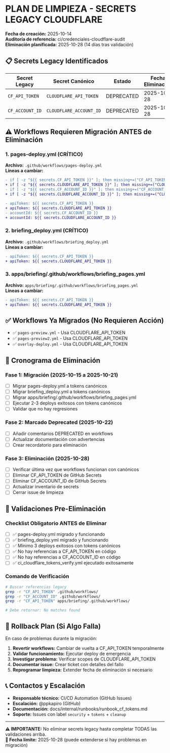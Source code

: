 # PLAN DE LIMPIEZA - SECRETS LEGACY CLOUDFLARE

**Fecha de creación:** 2025-10-14  
**Auditoría de referencia:** ci/credenciales-cloudflare-audit  
**Eliminación planificada:** 2025-10-28 (14 días tras validación)

## 📋 Secrets Legacy Identificados

| Secret Legacy | Secret Canónico | Estado | Fecha Eliminación | Workflows Afectados |
|---------------|-----------------|--------|-------------------|-------------------|
| `CF_API_TOKEN` | `CLOUDFLARE_API_TOKEN` | DEPRECATED | 2025-10-28 | pages-deploy.yml, briefing_deploy.yml |
| `CF_ACCOUNT_ID` | `CLOUDFLARE_ACCOUNT_ID` | DEPRECATED | 2025-10-28 | pages-deploy.yml, briefing_deploy.yml |

## ⚠️ Workflows Requieren Migración ANTES de Eliminación

### 1. pages-deploy.yml (CRÍTICO)
**Archivo:** `.github/workflows/pages-deploy.yml`  
**Líneas a cambiar:**
```diff
- if [ -z "${{ secrets.CF_API_TOKEN }}" ]; then missing+=("CF_API_TOKEN"); fi
+ if [ -z "${{ secrets.CLOUDFLARE_API_TOKEN }}" ]; then missing+=("CLOUDFLARE_API_TOKEN"); fi
- if [ -z "${{ secrets.CF_ACCOUNT_ID }}" ]; then missing+=("CF_ACCOUNT_ID"); fi  
+ if [ -z "${{ secrets.CLOUDFLARE_ACCOUNT_ID }}" ]; then missing+=("CLOUDFLARE_ACCOUNT_ID"); fi

- apiToken: ${{ secrets.CF_API_TOKEN }}
+ apiToken: ${{ secrets.CLOUDFLARE_API_TOKEN }}
- accountId: ${{ secrets.CF_ACCOUNT_ID }}
+ accountId: ${{ secrets.CLOUDFLARE_ACCOUNT_ID }}
```

### 2. briefing_deploy.yml (CRÍTICO)
**Archivo:** `.github/workflows/briefing_deploy.yml`  
**Líneas a cambiar:**
```diff
- apiToken: ${{ secrets.CF_API_TOKEN }}
+ apiToken: ${{ secrets.CLOUDFLARE_API_TOKEN }}
```

### 3. apps/briefing/.github/workflows/briefing_pages.yml
**Archivo:** `apps/briefing/.github/workflows/briefing_pages.yml`  
**Líneas a cambiar:**
```diff
- apiToken: ${{ secrets.CF_API_TOKEN }}
+ apiToken: ${{ secrets.CLOUDFLARE_API_TOKEN }}
```

## ✅ Workflows Ya Migrados (No Requieren Acción)

- ✅ `pages-preview.yml` - Usa CLOUDFLARE_API_TOKEN
- ✅ `pages-preview2.yml` - Usa CLOUDFLARE_API_TOKEN  
- ✅ `overlay-deploy.yml` - Usa CLOUDFLARE_API_TOKEN

## 📅 Cronograma de Eliminación

### Fase 1: Migración (2025-10-15 a 2025-10-21)
- [ ] Migrar pages-deploy.yml a tokens canónicos
- [ ] Migrar briefing_deploy.yml a tokens canónicos
- [ ] Migrar apps/briefing/.github/workflows/briefing_pages.yml
- [ ] Ejecutar 2-3 deploys exitosos con tokens canónicos
- [ ] Validar que no hay regresiones

### Fase 2: Marcado Deprecated (2025-10-22)
- [ ] Añadir comentarios DEPRECATED en workflows
- [ ] Actualizar documentación con advertencias
- [ ] Crear recordatorio para eliminación

### Fase 3: Eliminación (2025-10-28)
- [ ] Verificar última vez que workflows funcionan con canónicos
- [ ] Eliminar CF_API_TOKEN de GitHub Secrets
- [ ] Eliminar CF_ACCOUNT_ID de GitHub Secrets  
- [ ] Actualizar inventario de secrets
- [ ] Cerrar issue de limpieza

## 🚨 Validaciones Pre-Eliminación

### Checklist Obligatorio ANTES de Eliminar
- [ ] ✅ pages-deploy.yml migrado y funcionando
- [ ] ✅ briefing_deploy.yml migrado y funcionando
- [ ] ✅ Mínimo 3 deploys exitosos con tokens canónicos
- [ ] ✅ No hay referencias a CF_API_TOKEN en código
- [ ] ✅ No hay referencias a CF_ACCOUNT_ID en código
- [ ] ✅ ci_cloudflare_tokens_verify.yml ejecutado exitosamente

### Comando de Verificación
```bash
# Buscar referencias legacy
grep -r "CF_API_TOKEN" .github/workflows/
grep -r "CF_ACCOUNT_ID" .github/workflows/
grep -r "CF_API_TOKEN" apps/briefing/.github/workflows/

# Debe retornar: No matches found
```

## 🔄 Rollback Plan (Si Algo Falla)

En caso de problemas durante la migración:

1. **Revertir workflows:** Cambiar de vuelta a CF_API_TOKEN temporalmente
2. **Validar funcionamiento:** Ejecutar deploy de emergencia  
3. **Investigar problema:** Verificar scopes de CLOUDFLARE_API_TOKEN
4. **Documentar issue:** Crear ticket con detalles del fallo
5. **Reprogramar limpieza:** Extender fecha de eliminación si necesario

## 📞 Contactos y Escalación

- **Responsable técnico:** CI/CD Automation (GitHub Issues)
- **Escalación:** @ppkapiro (GitHub)
- **Documentación:** docs/internal/runbooks/runbook_cf_tokens.md
- **Soporte:** Issues con label `security` + `tokens` + `cleanup`

---

**⚠️ IMPORTANTE:** No eliminar secrets legacy hasta completar TODAS las validaciones arriba.  
**📅 Fecha límite:** 2025-10-28 (puede extenderse si hay problemas en migración)